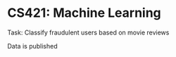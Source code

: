 # CS421: Machine Learning

Task: Classify fraudulent users based on movie reviews

Data is published 
